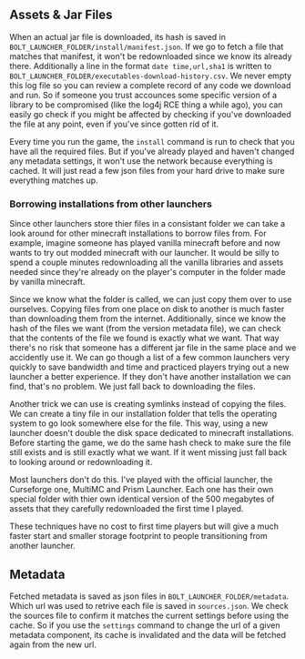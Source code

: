 
## Assets & Jar Files

When an actual jar file is downloaded, its hash is saved in `BOLT_LAUNCHER_FOLDER/install/manifest.json`. If we go to fetch a file that matches that manifest, it won't be redownloaded since we know its already there. Additionally a line in the format `date time,url,sha1` is written to `BOLT_LAUNCHER_FOLDER/executables-download-history.csv`. We never empty this log file so you can review a complete record of any code we download and run. So if someone you trust accounces some specific version of a library to be compromised (like the log4j RCE thing a while ago), you can easily go check if you might be affected by checking if you've downloaded the file at any point, even if you've since gotten rid of it. 

Every time you run the game, the `install` command is run to check that you have all the required files. But if you've already played and haven't changed any metadata settings, it won't use the network because everything is cached. It will just read a few json files from your hard drive to make sure everything matches up. 

### Borrowing installations from other launchers

Since other launchers store thier files in a consistant folder we can take a look around for other minecraft installations to borrow files from. For example, imagine someone has played vanilla minecraft before and now wants to try out modded minecraft with our launcher. It would be silly to spend a couple minutes redownloading all the vanilla libraries and assets needed since they're already on the player's computer in the folder made by vanilla minecraft. 

Since we know what the folder is called, we can just copy them over to use ourselves. Copying files from one place on disk to another is much faster than downloading them from the internet. Additionally, since we know the hash of the files we want (from the version metadata file), we can check that the contents of the file we found is exactly what we want. That way there's no risk that someone has a different jar file in the same place and we accidently use it. We can go though a list of a few common launchers very quickly to save bandwidth and time and practiced players trying out a new launcher a better experience. If they don't have another installation we can find, that's no problem. We just fall back to downloading the files. 

Another trick we can use is creating symlinks instead of copying the files. We can create a tiny file in our installation folder that tells the operating system to go look somewhere else for the file. This way, using a new launcher doesn't double the disk space dedicated to minecraft installations. Before starting the game, we do the same hash check to make sure the file still exists and is still exactly what we want. If it went missing just fall back to looking around or redownloading it. 

Most launchers don't do this. I've played with the official launcher, the Curseforge one, MultiMC and Prism Launcher. Each one has their own special folder with thier own identical version of the 500 megabytes of assets that they carefully redownloaded the first time I played. 

These techniques have no cost to first time players but will give a much faster start and smaller storage footprint to people transitioning from another launcher.  

## Metadata 

Fetched metadata is saved as json files in `BOLT_LAUNCHER_FOLDER/metadata`. Which url was used to retrive each file is saved in `sources.json`. 
We check the sources file to confirm it matches the current settings before using the cache. So if you use the `settings` command to change the url of a given metadata component, its cache is invalidated and the data will be fetched again from the new url. 
